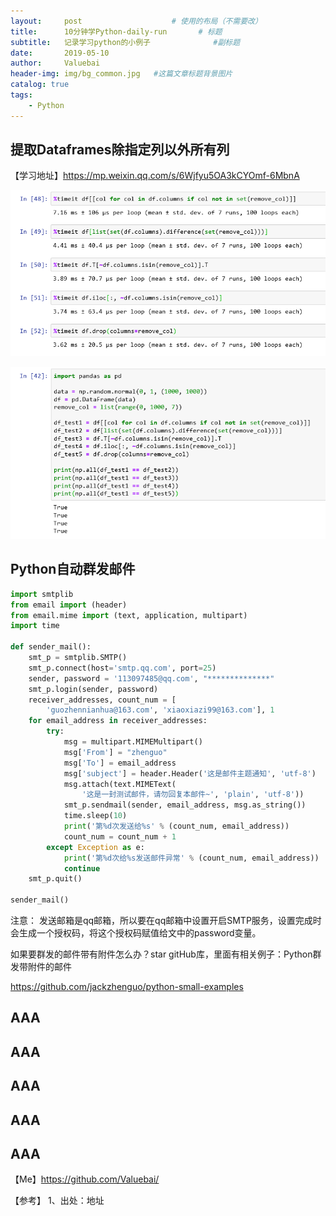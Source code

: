 ```yaml
---
layout:     post					# 使用的布局（不需要改）
title:      10分钟学Python-daily-run		# 标题
subtitle:   记录学习python的小例子    			#副标题
date:       2019-05-10
author:     Valuebai
header-img: img/bg_common.jpg 	#这篇文章标题背景图片
catalog: true
tags:
    - Python
---
```


## 提取Dataframes除指定列以外所有列

【学习地址】https://mp.weixin.qq.com/s/6Wjfyu5OA3kCYOmf-6MbnA

![enter description here](https://www.github.com/Valuebai/Valuebai.github.io/raw/master/img/20191221575267154081.png)

![enter description here](https://www.github.com/Valuebai/Valuebai.github.io/raw/master/img/20191221575267142439.png)



## Python自动群发邮件

```python
import smtplib
from email import (header)
from email.mime import (text, application, multipart)
import time

def sender_mail():
    smt_p = smtplib.SMTP()
    smt_p.connect(host='smtp.qq.com', port=25)
    sender, password = '113097485@qq.com', "**************"
    smt_p.login(sender, password)
    receiver_addresses, count_num = [
        'guozhennianhua@163.com', 'xiaoxiazi99@163.com'], 1
    for email_address in receiver_addresses:
        try:
            msg = multipart.MIMEMultipart()
            msg['From'] = "zhenguo"
            msg['To'] = email_address
            msg['subject'] = header.Header('这是邮件主题通知', 'utf-8')
            msg.attach(text.MIMEText(
                '这是一封测试邮件，请勿回复本邮件~', 'plain', 'utf-8'))
            smt_p.sendmail(sender, email_address, msg.as_string())
            time.sleep(10)
            print('第%d次发送给%s' % (count_num, email_address))
            count_num = count_num + 1
        except Exception as e:
            print('第%d次给%s发送邮件异常' % (count_num, email_address))
            continue
    smt_p.quit()

sender_mail()

```

注意：
发送邮箱是qq邮箱，所以要在qq邮箱中设置开启SMTP服务，设置完成时会生成一个授权码，将这个授权码赋值给文中的password变量。

如果要群发的邮件带有附件怎么办？star gitHub库，里面有相关例子：Python群发带附件的邮件

https://github.com/jackzhenguo/python-small-examples


## AAA


## AAA

## AAA

## AAA

## AAA


【Me】https://github.com/Valuebai/


【参考】
1、出处：地址
